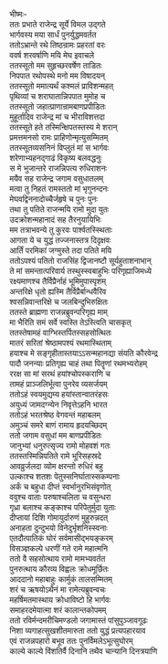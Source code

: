 भीष्मः-  
ततः प्रभाते राजेन्द्र सूर्ये विमल उद्गते  
भार्गवस्य मया सार्धं पुनर्युद्धमवर्तत  
ततोऽभ्रान्ते रथे तिष्ठन्रामः प्रहरतां वरः  
ववर्ष शरवर्षाणि मयि मेघ इवाचले  
ततस्सूतो मम सुहृच्छरवर्षेण ताडितः  
निपपात रथोपस्थे मनो मम विषादयन्  
ततस्सूतो ममात्यर्थं कश्मलं प्राविशन्महत्  
पृथिव्यां च शराघातान्निपपात मुमोह च  
ततस्सूतो जहात्प्राणान्रामबाणप्रपीडितः  
मुहूर्तादिव राजेन्द्र मां च भीराविशत्तदा  
ततस्सूते हते तस्मिन्क्षिपतस्तस्य मे शरान्  
प्रमत्तमनसो रामः प्राहिणोन्मृत्युसम्मितम्  
ततस्सूतव्यसनिनं विप्लुतं मां स भार्गवः  
शरेणाभ्यहनद्गाढं विकृष्य बलवद्धनुः  
स मे भुजान्तरे राजन्निपत्य रुधिराशनः  
मयैव सह राजेन्द्र जगाम वसुधातलम्  
मत्वा तु निहतं रामस्ततो मां भृगुनन्दनः  
मेघवद्विननादोच्चैर्जहृषे च पुनः पुनः  
तथा तु पतिते राजन्मयि रामो मुदा युतः  
उदक्रोशन्महानादं सह तैरनुयायिभिः  
मम तत्राभवन्ये तु कुरवः पार्श्वतस्स्थिताः  
आगता ये च युद्धं तज्जनास्तत्र दिदृक्षवः  
आर्तिं परमिकां जग्मुस्ते तदा पतिते मयि  
ततोऽपश्यं पतितो राजसिंह द्विजानष्टौ सूर्यहुताशनाभान्  
ते मां समन्तात्परिवार्य तस्थुस्स्वबाहुभिः परिगृह्याजिमध्ये  
रक्ष्यमाणश्च तैर्विप्रैर्नाहं भूमिमुपास्पृशम्  
अन्तरिक्षे धृतो ह्यस्मि तैर्विप्रैर्बान्धवैरिव  
श्वसन्निवान्तरिक्षे च जलबिन्दुभिरुक्षितः  
ततस्ते ब्राह्मणा राजन्नब्रुवन्परिगृह्य माम्  
मा भैरिति समं सर्वे स्वस्ति तेऽस्त्विति चासकृत्  
ततस्तेषामहं वाग्भिस्तर्पितस्सहसोत्थितः  
मातरं सरितां श्रेष्ठामपश्यं रथमास्थिताम्  
हयाश्च मे सङ्गृहीतास्तयाऽऽसन्महानद्या संयति कौरवेन्द्र  
पादौ जनन्याः प्रतिगृह्य चाहं तथा पितॄणां रथमभ्यरोहम्  
ररक्ष सा मां सरथं हयांश्चोपस्कराणि च  
तामहं प्राञ्जलिर्भूत्वा पुनरेव व्यसर्जयम्  
ततोऽहं स्वयमुद्यम्य हयांस्तान्वातरंहसः  
अयुध्यं जामदग्न्येन निवृत्तेऽहनि भारत  
ततोऽहं भरतश्रेष्ठ वेगवन्तं महाबलम्  
अमुञ्चं समरे बाणं रामाय हृदयच्छिदम्  
ततो जगाम वसुधां मम बाणप्रपीडितः  
जानुभ्यां धनुरुत्सृज्य रामो मोहवशं गतः  
ततस्तस्मिन्निपतिते रामे भूरिसहस्रदे  
आवव्रुर्जलदा व्योम क्षरन्तो रुधिरं बहु  
उल्काश्च शतशः पेतुस्सनिर्घातास्सकम्पनाः  
अर्कं च बहुधा दीप्तं स्वर्भानुरभिसंवृणोत्  
ववुश्च वाताः परुषाश्चलिता च वसुन्धरा  
गृध्रा बलाश्च कङ्काश्च परिपेतुर्मुदा युताः  
दीप्तायां दिशि गोमायुर्दारुणं मुहुरुन्नदत्  
अनाहता दुन्दुभयो विनेदुर्भृशनिस्स्वनाः  
एतदौत्पातिकं घोरं सर्वमासीद्भयङ्करम्  
विसञ्ज्ञकल्पे धरणीं गते रामे महात्मनि  
ततो वै सहसोत्थाय रामो मामभ्यवर्तत  
पुनरुत्थाय कौरव्य विह्वलः क्रोधमूर्छितः  
आददानो महाबाहुः कार्मुकं तालसम्मितम्  
शरं च ऋषयोऽथैनं मा रामेत्यब्रुवन्वचः  
महर्षिमतमास्थाय क्रोधाविष्टो हि भार्गवः  
समाहरदमेयात्मा शरं कालान्तकोपमम्  
ततो रविर्मन्दमरीचिमण्डलो जगामास्तं पांसुपुञ्जावगूढः  
निशा व्यगाहत्सुखशीतमारुता ततो युद्धं प्रत्यपहारयाव  
एवं राजन्नपहारो बभूव ततः पुनर्विमलेऽभूत्सुघोरम्  
काल्ये काल्ये विंशतिर्वै दिनानि तथैव चान्यानि दिनत्रयाणि  
